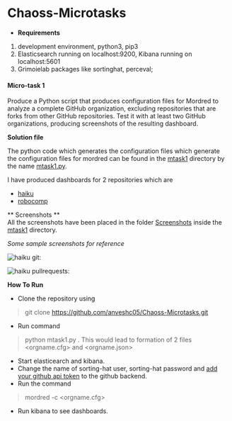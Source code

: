 # Chaoss-Microtasks

* **Requirements**
1. development environment, python3, pip3
2. Elasticsearch running on localhost:9200, Kibana running on localhost:5601
3. Grimoielab packages like sortinghat, perceval; 

#### Micro-task 1

Produce a Python script that produces configuration files for Mordred to analyze a complete GitHub organization, excluding repositories that are forks from other GitHub repositories. Test it with at least two GitHub organizations, producing screenshots of the resulting dashboard.

**Solution file**  

The python code which generates the configuration files which generate the configuration files for mordred can be found in the [mtask1](https://github.com/anveshc05/Chaoss-Microtasks/tree/master/mtask1/) directory by the name [mtask1.py](https://github.com/anveshc05/Chaoss-Microtasks/tree/master/mtask1/mtask1.py).

I have produced dashboards for 2 repositories which are
* [haiku](https://github.com/haiku)
* [robocomp](https://github.com/robocomp)

** Screenshots **  
All the screenshots have been placed in the folder [Screenshots](https://github.com/anveshc05/Chaoss-Microtasks/tree/master/mtask1/Screenshots/) inside the [mtask1](https://github.com/anveshc05/Chaoss-Microtasks/tree/master/mtask1/) directory.

_Some sample screenshots for reference_

![haiku git: ](https://github.com/anveshc05/Chaoss-Microtasks/tree/master/mtask1/Screenshots/Haiku/haiku_git_full.png )

![haiku pullrequests: ](https://github.com/anveshc05/Chaoss-Microtasks/tree/master/mtask1/Screenshots/Haiku/github_pull_requests.png)


**How To Run**  
* Clone the repository using
> git clone https://github.com/anveshc05/Chaoss-Microtasks.git
* Run command
> python mtask1.py <Name of organisation>. 
This would lead to formation of 2 files <orgname.cfg> and <orgname.json>
* Start elasticearch and kibana.
* Change the name of sorting-hat user, sorting-hat password and [add your github api token](https://help.github.com/articles/creating-a-personal-access-token-for-the-command-line/) to the github backend.
* Run the command 
> mordred -c <orgname.cfg>
* Run kibana to see dashboards.


